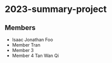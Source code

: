 # 2023-summary-project

## Members

- Isaac Jonathan Foo
- Member Tran
- Member 3
- Member 4 Tan Wan Qi

<Description of your project>
